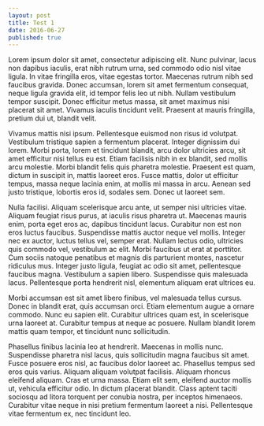 ```yaml
---
layout: post
title: Test 1
date: 2016-06-27
published: true
---
```

Lorem ipsum dolor sit amet, consectetur adipiscing elit. Nunc pulvinar, lacus non dapibus iaculis, erat nibh rutrum urna, sed commodo odio nisl vitae ligula. In vitae fringilla eros, vitae egestas tortor. Maecenas rutrum nibh sed faucibus gravida. Donec accumsan, lorem sit amet fermentum consequat, neque ligula gravida elit, id tempor felis leo ut nibh. Nullam vestibulum tempor suscipit. Donec efficitur metus massa, sit amet maximus nisi placerat sit amet. Vivamus iaculis tincidunt velit. Praesent at mauris fringilla, pretium dui ut, blandit velit.

Vivamus mattis nisi ipsum. Pellentesque euismod non risus id volutpat. Vestibulum tristique sapien a fermentum placerat. Integer dignissim dui lorem. Morbi porta, lorem et tincidunt blandit, arcu dolor ultricies arcu, sit amet efficitur nisi tellus eu est. Etiam facilisis nibh in ex blandit, sed mollis arcu molestie. Morbi blandit felis quis pharetra molestie. Praesent est quam, dictum in suscipit in, mattis laoreet eros. Fusce mattis, dolor ut efficitur tempus, massa neque lacinia enim, at mollis mi massa in arcu. Aenean sed justo tristique, lobortis eros id, sodales sem. Donec ut laoreet sem.

Nulla facilisi. Aliquam scelerisque arcu ante, ut semper nisi ultricies vitae. Aliquam feugiat risus purus, at iaculis risus pharetra ut. Maecenas mauris enim, porta eget eros ac, dapibus tincidunt lacus. Curabitur non est non eros luctus faucibus. Suspendisse mattis auctor neque vel mollis. Integer nec ex auctor, luctus tellus vel, semper erat. Nullam lectus odio, ultricies quis commodo vel, vestibulum ac elit. Morbi faucibus ut erat at porttitor. Cum sociis natoque penatibus et magnis dis parturient montes, nascetur ridiculus mus. Integer justo ligula, feugiat ac odio sit amet, pellentesque faucibus magna. Vestibulum a sapien libero. Suspendisse quis malesuada lacus. Pellentesque porta hendrerit nisl, elementum aliquam erat ultrices eu.

Morbi accumsan est sit amet libero finibus, vel malesuada tellus cursus. Donec in blandit erat, quis accumsan orci. Etiam elementum augue a ornare commodo. Nunc eu sapien elit. Curabitur ultrices quam est, in scelerisque urna laoreet at. Curabitur tempus at neque ac posuere. Nullam blandit lorem mattis quam tempor, et tincidunt nunc sollicitudin.

Phasellus finibus lacinia leo at hendrerit. Maecenas in mollis nunc. Suspendisse pharetra nisl lacus, quis sollicitudin magna faucibus sit amet. Fusce posuere eros nisl, ac faucibus dolor laoreet ac. Phasellus tempus sed eros quis varius. Aliquam aliquam volutpat facilisis. Aliquam rhoncus eleifend aliquam. Cras et urna massa. Etiam elit sem, eleifend auctor mollis ut, vehicula efficitur odio. In dictum placerat blandit. Class aptent taciti sociosqu ad litora torquent per conubia nostra, per inceptos himenaeos. Curabitur vitae neque in nisi pretium fermentum laoreet a nisi. Pellentesque vitae fermentum ex, nec tincidunt leo.

